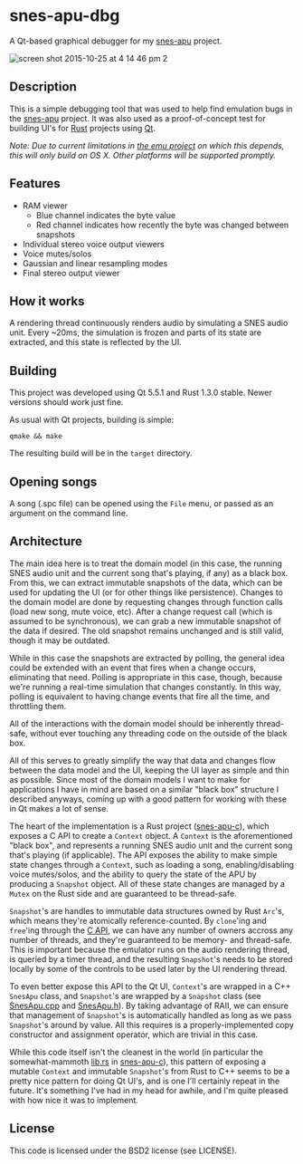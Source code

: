# snes-apu-dbg
A Qt-based graphical debugger for my [snes-apu](https://github.com/emu-rs/snes-apu) project.

![screen shot 2015-10-25 at 4 14 46 pm 2](https://cloud.githubusercontent.com/assets/3166056/10718610/bf77b716-7b34-11e5-8765-01a2ff6f4d49.png)

## Description
This is a simple debugging tool that was used to help find emulation bugs in the [snes-apu](https://github.com/emu-rs/snes-apu) project. It was also used as a proof-of-concept test for building UI's for [Rust](https://www.rust-lang.org) projects using [Qt](http://www.qt.io).

_Note: Due to current limitations in [the emu project](https://github.com/emu-rs/emu) on which this depends, this will only build on OS X. Other platforms will be supported promptly._

## Features
- RAM viewer
  - Blue channel indicates the byte value
  - Red channel indicates how recently the byte was changed between snapshots
- Individual stereo voice output viewers
- Voice mutes/solos
- Gaussian and linear resampling modes
- Final stereo output viewer

## How it works
A rendering thread continuously renders audio by simulating a SNES audio unit. Every ~20ms, the simulation is frozen and parts of its state are extracted, and this state is reflected by the UI.

## Building
This project was developed using Qt 5.5.1 and Rust 1.3.0 stable. Newer versions should work just fine.

As usual with Qt projects, building is simple:

`qmake && make`

The resulting build will be in the `target` directory.

## Opening songs
A song (.spc file) can be opened using the `File` menu, or passed as an argument on the command line.

## Architecture
The main idea here is to treat the domain model (in this case, the running SNES audio unit and the current song that's playing, if any) as a black box. From this, we can extract immutable snapshots of the data, which can be used for updating the UI (or for other things like persistence). Changes to the domain model are done by requesting changes through function calls (load new song, mute voice, etc). After a change request call (which is assumed to be synchronous), we can grab a new immutable snapshot of the data if desired. The old snapshot remains unchanged and is still valid, though it may be outdated.

While in this case the snapshots are extracted by polling, the general idea could be extended with an event that fires when a change occurs, eliminating that need. Polling is appropriate in this case, though, because we're running a real-time simulation that changes constantly. In this way, polling is equivalent to having change events that fire all the time, and throttling them.

All of the interactions with the domain model should be inherently thread-safe, without ever touching any threading code on the outside of the black box.

All of this serves to greatly simplify the way that data and changes flow between the data model and the UI, keeping the UI layer as simple and thin as possible. Since most of the domain models I want to make for applications I have in mind are based on a similar "black box" structure I described anyways, coming up with a good pattern for working with these in Qt makes a lot of sense.

The heart of the implementation is a Rust project ([snes-apu-c](https://github.com/yupferris/snes-apu-dbg/tree/master/domain-model/snes-apu-c)), which exposes a C API to create a `Context` object. A `Context` is the aforementioned "black box", and represents a running SNES audio unit and the current song that's playing (if applicable). The API exposes the ability to make simple state changes through a `Context`, such as loading a song, enabling/disabling voice mutes/solos, and the ability to query the state of the APU by producing a `Snapshot` object. All of these state changes are managed by a `Mutex` on the Rust side and are guaranteed to be thread-safe.

`Snapshot`'s are handles to immutable data structures owned by Rust `Arc`'s, which means they're atomically reference-counted. By `clone`'ing and `free`'ing through the [C API](https://github.com/yupferris/snes-apu-dbg/blob/master/domain-model/snes_apu_c.h), we can have any number of owners accross any number of threads, and they're guaranteed to be memory- and thread-safe. This is important because the emulator runs on the audio rendering thread, is queried by a timer thread, and the resulting `Snapshot`'s needs to be stored locally by some of the controls to be used later by the UI rendering thread.

To even better expose this API to the Qt UI, `Context`'s are wrapped in a C++ `SnesApu` class, and `Snapshot`'s are wrapped by a `Snapshot` class (see [SnesApu.cpp](https://github.com/yupferris/snes-apu-dbg/blob/master/domain-model/SnesApu.cpp) and [SnesApu.h](https://github.com/yupferris/snes-apu-dbg/blob/master/domain-model/SnesApu.h)). By taking advantage of RAII, we can ensure that management of `Snapshot`'s is automatically handled as long as we pass `Snapshot`'s around by value. All this requires is a properly-implemented copy constructor and assignment operator, which are trivial in this case.

While this code itself isn't the cleanest in the world (in particular the somewhat-mammoth [lib.rs](https://github.com/yupferris/snes-apu-dbg/blob/master/domain-model/snes-apu-c/src/lib.rs) in [snes-apu-c](https://github.com/yupferris/snes-apu-dbg/tree/master/domain-model/snes-apu-c)), this pattern of exposing a mutable `Context` and immutable `Snapshot`'s from Rust to C++ seems to be a pretty nice pattern for doing Qt UI's, and is one I'll certainly repeat in the future. It's something I've had in my head for awhile, and I'm quite pleased with how nice it was to implement.

## License
This code is licensed under the BSD2 license (see LICENSE).
